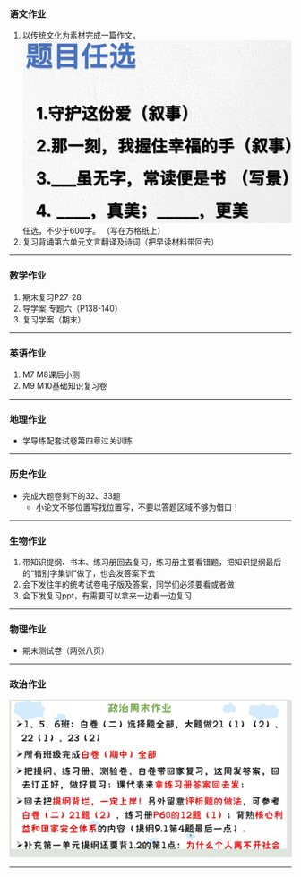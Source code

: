 ### 语文作业 ###
1. 以传统文化为素材完成一篇作文，![题目](../hw/_images/17c.jpg ':size=50%')任选，不少于600字。 （写在方格纸上）
2. 复习背诵第六单元文言翻译及诗词（把早读材料带回去）
-----
### 数学作业 ###
1. 期末复习P27-28
2. 导学案 专题六（P138-140）
3. 复习学案（期末）
-----
### 英语作业 ###
1. M7 M8课后小测
2. M9 M10基础知识复习卷
-----
### 地理作业 ###
* 学导练配套试卷第四章过关训练
-----
### 历史作业 ###
* 完成大题卷剩下的32、33题
    * 小论文不够位置写找位置写，不要以答题区域不够为借口！
-----
### 生物作业 ###
1. 带知识提纲、书本、练习册回去复习，练习册主要看错题，把知识提纲最后的“错别字集训”做了，也会发答案下去
2. 会下发往年的统考试卷电子版及答案，同学们必须要看或者做
3. 会下发复习ppt，有需要可以拿来一边看一边复习
-----
### 物理作业 ###
* 期末测试卷（两张八页）
-----
### 政治作业 ###
![hw](../hw/_images/17p.jpg)

-----
